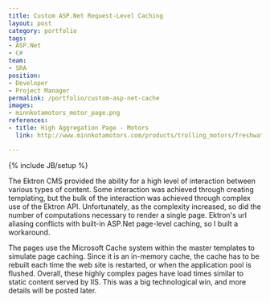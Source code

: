```yaml
---
title: Custom ASP.Net Request-Level Caching
layout: post
category: portfolio
tags:
- ASP.Net
- C#
team:
- SRA
position:
- Developer
- Project Manager
permalink: /portfolio/custom-asp-net-cache
images:
- minnkotamotors_motor_page.png
references:
- title: High Aggregation Page - Motors
  link: http://www.minnkotamotors.com/products/trolling_motors/freshwater_bow_mount/fortrex.aspx

---
```

{% include JB/setup %}
<div id="node-26" class="node node-portfolio node-promoted">
  <div class="content clearfix">
    <div class="field field-name-body field-type-text-with-summary field-label-hidden"><div class="field-items"><div class="field-item even"><p>The Ektron CMS provided the ability for a high level of interaction between various types of content. Some interaction was achieved through creating templating, but the bulk of the interaction was achieved through complex use of the Ektron API. Unfortunately, as the complexity increased, so did the number of computations necessary to render a single page. Ektron's url aliasing conflicts with built-in ASP.Net page-level caching, so I built a workaround.</p>
<!--break-->
<p>The pages use the Microsoft Cache system within the master templates to simulate page caching. Since it is an in-memory cache, the cache has to be rebuilt each time the web site is restarted, or when the application pool is flushed. Overall, these highly complex pages have load times similar to static content served by IIS. This was a big technological win, and more details will be posted later.</p></div></div></div>  </div>
</div>
